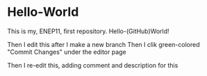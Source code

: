 # Hello-World
This is my, ENEP11, first repository. Hello-(GitHub)World!

Then I edit this after I make a new branch
Then I clik green-colored "Commit Changes" under the editor page

Then I re-edit this, adding comment and description for this
